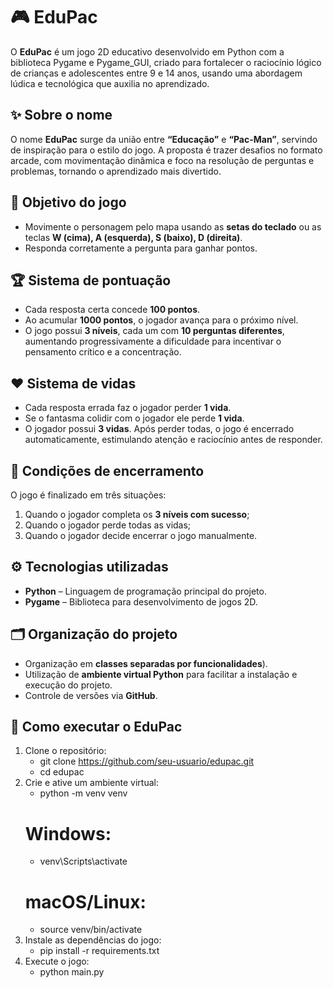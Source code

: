 # 🎮 EduPac

O **EduPac** é um jogo 2D educativo desenvolvido em Python com a biblioteca Pygame e Pygame_GUI, criado para fortalecer o raciocínio lógico de crianças e adolescentes entre 9 e 14 anos, usando uma abordagem lúdica e tecnológica que auxilia no aprendizado.

## ✨ Sobre o nome

O nome **EduPac** surge da união entre **“Educação”** e **“Pac-Man”**, servindo de inspiração para o estilo do jogo. A proposta é trazer desafios no formato arcade, com movimentação dinâmica e foco na resolução de perguntas e problemas, tornando o aprendizado mais divertido.

## 🎯 Objetivo do jogo

- Movimente o personagem pelo mapa usando as **setas do teclado** ou as teclas **W (cima), A (esquerda), S (baixo), D (direita)**.
- Responda corretamente a pergunta para ganhar pontos.

## 🏆 Sistema de pontuação

- Cada resposta certa concede **100 pontos**.
- Ao acumular **1000 pontos**, o jogador avança para o próximo nível.
- O jogo possui **3 níveis**, cada um com **10 perguntas diferentes**, aumentando progressivamente a dificuldade para incentivar o pensamento crítico e a concentração.

## ❤️ Sistema de vidas

- Cada resposta errada faz o jogador perder **1 vida**.
- Se o fantasma colidir com o jogador ele perde **1 vida**.
- O jogador possui **3 vidas**. Após perder todas, o jogo é encerrado automaticamente, estimulando atenção e raciocínio antes de responder.

## 📌 Condições de encerramento

O jogo é finalizado em três situações:
1. Quando o jogador completa os **3 níveis com sucesso**;
2. Quando o jogador perde todas as vidas;
3. Quando o jogador decide encerrar o jogo manualmente.

## ⚙️ Tecnologias utilizadas

- **Python** – Linguagem de programação principal do projeto.
- **Pygame** – Biblioteca para desenvolvimento de jogos 2D.

## 🗂 Organização do projeto

- Organização em **classes separadas por funcionalidades**).
- Utilização de **ambiente virtual Python** para facilitar a instalação e execução do projeto.
- Controle de versões via **GitHub**.

## 🚀 Como executar o EduPac

1. Clone o repositório:
   - git clone https://github.com/seu-usuario/edupac.git
   - cd edupac
2. Crie e ative um ambiente virtual:
   - python -m venv venv
    # Windows:
   - venv\Scripts\activate
    # macOS/Linux:
   - source venv/bin/activate
3. Instale as dependências do jogo:
   - pip install -r requirements.txt
4. Execute o jogo:
   - python main.py

